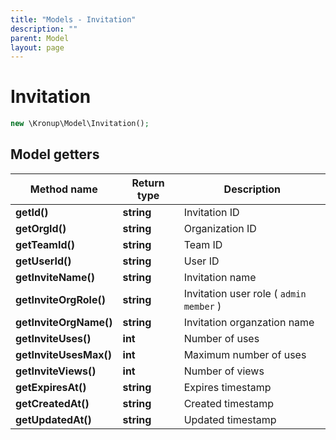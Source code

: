 ```yaml
---
title: "Models - Invitation"
description: ""
parent: Model
layout: page
---
```


# Invitation

```php
new \Kronup\Model\Invitation();
```

## Model getters

Method name | Return type | Description
------------ | ------------- | -------------
**getId()** | **string** | Invitation ID
**getOrgId()** | **string** | Organization ID
**getTeamId()** | **string** | Team ID
**getUserId()** | **string** | User ID
**getInviteName()** | **string** | Invitation name
**getInviteOrgRole()** | **string** | Invitation user role ( `admin` `member` )
**getInviteOrgName()** | **string** | Invitation organzation name
**getInviteUses()** | **int** | Number of uses
**getInviteUsesMax()** | **int** | Maximum number of uses
**getInviteViews()** | **int** | Number of views
**getExpiresAt()** | **string** | Expires timestamp
**getCreatedAt()** | **string** | Created timestamp
**getUpdatedAt()** | **string** | Updated timestamp

